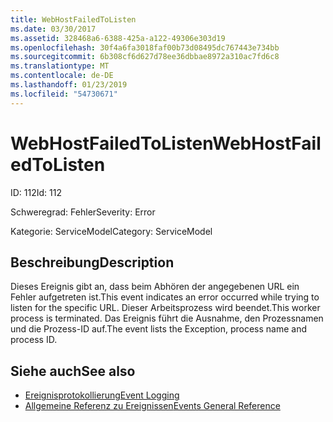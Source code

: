 ```yaml
---
title: WebHostFailedToListen
ms.date: 03/30/2017
ms.assetid: 328468a6-6388-425a-a122-49306e303d19
ms.openlocfilehash: 30f4a6fa3018faf00b73d08495dc767443e734bb
ms.sourcegitcommit: 6b308cf6d627d78ee36dbbae8972a310ac7fd6c8
ms.translationtype: MT
ms.contentlocale: de-DE
ms.lasthandoff: 01/23/2019
ms.locfileid: "54730671"
---
```

# <a name="webhostfailedtolisten"></a><span data-ttu-id="0851f-102">WebHostFailedToListen</span><span class="sxs-lookup"><span data-stu-id="0851f-102">WebHostFailedToListen</span></span>
<span data-ttu-id="0851f-103">ID: 112</span><span class="sxs-lookup"><span data-stu-id="0851f-103">Id: 112</span></span>  
  
 <span data-ttu-id="0851f-104">Schweregrad: Fehler</span><span class="sxs-lookup"><span data-stu-id="0851f-104">Severity: Error</span></span>  
  
 <span data-ttu-id="0851f-105">Kategorie: ServiceModel</span><span class="sxs-lookup"><span data-stu-id="0851f-105">Category: ServiceModel</span></span>  
  
## <a name="description"></a><span data-ttu-id="0851f-106">Beschreibung</span><span class="sxs-lookup"><span data-stu-id="0851f-106">Description</span></span>  
 <span data-ttu-id="0851f-107">Dieses Ereignis gibt an, dass beim Abhören der angegebenen URL ein Fehler aufgetreten ist.</span><span class="sxs-lookup"><span data-stu-id="0851f-107">This event indicates an error occurred while trying to listen for the specific URL.</span></span> <span data-ttu-id="0851f-108">Dieser Arbeitsprozess wird beendet.</span><span class="sxs-lookup"><span data-stu-id="0851f-108">This worker process is terminated.</span></span> <span data-ttu-id="0851f-109">Das Ereignis führt die Ausnahme, den Prozessnamen und die Prozess-ID auf.</span><span class="sxs-lookup"><span data-stu-id="0851f-109">The event lists the Exception, process name and process ID.</span></span>  
  
## <a name="see-also"></a><span data-ttu-id="0851f-110">Siehe auch</span><span class="sxs-lookup"><span data-stu-id="0851f-110">See also</span></span>
- [<span data-ttu-id="0851f-111">Ereignisprotokollierung</span><span class="sxs-lookup"><span data-stu-id="0851f-111">Event Logging</span></span>](../../../../../docs/framework/wcf/diagnostics/event-logging/index.md)
- [<span data-ttu-id="0851f-112">Allgemeine Referenz zu Ereignissen</span><span class="sxs-lookup"><span data-stu-id="0851f-112">Events General Reference</span></span>](../../../../../docs/framework/wcf/diagnostics/event-logging/events-general-reference.md)
